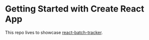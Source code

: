 # Getting Started with Create React App

This repo lives to showcase [react-batch-tracker](https://www.npmjs.com/package/react-batch-tracker).
